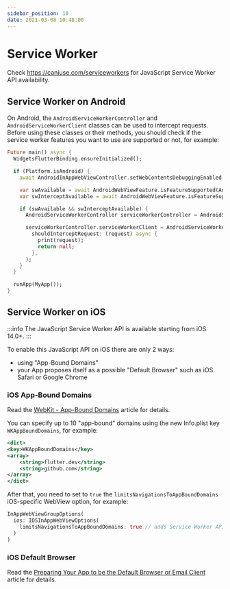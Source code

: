 ```yaml
---
sidebar_position: 10
date: 2021-03-08 10:48:00
---
```


# Service Worker

Check https://caniuse.com/serviceworkers for JavaScript Service Worker API availability.

## Service Worker on Android

On Android, the `AndroidServiceWorkerController` and `AndroidServiceWorkerClient` classes can be used to intercept requests.
Before using these classes or their methods, you should check if the service worker features you want to use are supported or not, for example:
```dart
Future main() async {
  WidgetsFlutterBinding.ensureInitialized();

  if (Platform.isAndroid) {
    await AndroidInAppWebViewController.setWebContentsDebuggingEnabled(true);

    var swAvailable = await AndroidWebViewFeature.isFeatureSupported(AndroidWebViewFeature.SERVICE_WORKER_BASIC_USAGE);
    var swInterceptAvailable = await AndroidWebViewFeature.isFeatureSupported(AndroidWebViewFeature.SERVICE_WORKER_SHOULD_INTERCEPT_REQUEST);

    if (swAvailable && swInterceptAvailable) {
      AndroidServiceWorkerController serviceWorkerController = AndroidServiceWorkerController.instance();

      serviceWorkerController.serviceWorkerClient = AndroidServiceWorkerClient(
        shouldInterceptRequest: (request) async {
          print(request);
          return null;
        },
      );
    }
  }

  runApp(MyApp());
}
```

## Service Worker on iOS

:::info
The JavaScript Service Worker API is available starting from iOS 14.0+.
:::

To enable this JavaScript API on iOS there are only 2 ways:
- using "App-Bound Domains"
- your App proposes itself as a possible "Default Browser" such as iOS Safari or Google Chrome

### iOS App-Bound Domains

Read the [WebKit - App-Bound Domains](https://webkit.org/blog/10882/app-bound-domains/) article for details.

You can specify up to 10 "app-bound" domains using the new Info.plist key `WKAppBoundDomains`, for example:
```xml
<dict>
<key>WKAppBoundDomains</key>
<array>
    <string>flutter.dev</string>
    <string>github.com</string>
</array>
</dict>
```

After that, you need to set to `true` the `limitsNavigationsToAppBoundDomains` iOS-specific WebView option, for example:
```dart
InAppWebViewGroupOptions(
  ios: IOSInAppWebViewOptions(
    limitsNavigationsToAppBoundDomains: true // adds Service Worker API on iOS 14.0+
  )
)
```

### iOS Default Browser

Read the [Preparing Your App to be the Default Browser or Email Client](https://developer.apple.com/documentation/xcode/allowing_apps_and_websites_to_link_to_your_content/preparing_your_app_to_be_the_default_browser_or_email_client) article for details.
